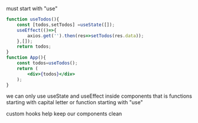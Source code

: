 must start with "use"
```jsx
function useTodos(){
	const [todos,setTodos] =useState([]);
	useEffect(()=>{
		axios.get('').then(res=>setTodos(res.data));
	},[]);
	return todos;
}
function App(){
	const todos=useTodos();
	return (
		<div>{todos}</div>
	);
}
```

we can only use useState and useEffect inside components that is functions starting with capital letter or function starting with "use"

custom hooks help keep our components clean
